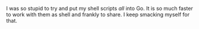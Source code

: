 I was so stupid to try and put my shell scripts *all* into Go. It is so
much faster to work with them as shell and frankly to share. I keep
smacking myself for that.

